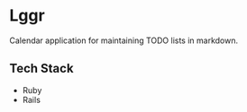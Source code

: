 # Lggr

Calendar application for maintaining TODO lists in markdown.

## Tech Stack
* Ruby
* Rails

